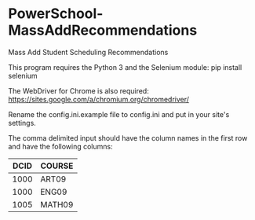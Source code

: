 # PowerSchool-MassAddRecommendations
Mass Add Student Scheduling Recommendations

This program requires the Python 3 and the Selenium module:
pip install selenium

The WebDriver for Chrome is also required:
https://sites.google.com/a/chromium.org/chromedriver/

Rename the config.ini.example file to config.ini and put in your site's settings.

The comma delimited input should have the column names in the first row and have the following columns:

DCID|COURSE
---|---
1000|ART09
1000|ENG09
1005|MATH09


